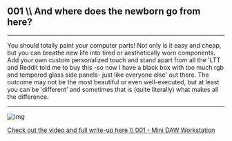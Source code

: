 ## 001 \\\ And where does the newborn go from here?

----------------------------------------------------------------------

You should totally paint your computer parts! Not only is it easy and cheap, but you can breathe new life into tired or aesthetically worn components. Add your own custom personalized touch and stand apart from all the 'LTT and Reddit told me to buy this -so now I have a black box with too much rgb and tempered glass side panels- just like everyone else' out there. The outcome may not be the most beautiful or even well-executed, but at least you can be 'different' and sometimes that is (quite literally) what makes all the difference. 

----------------------------------------------------------------------

![img](https://hightech-lowlife.github.io/projects/001_mini_beast/03_case.jpg)

[Check out the video and full write-up here \\\ 001 - Mini DAW Workstation](https://hightech-lowlife.github.io/projects/001_mini_beast/001_mini_beast)
